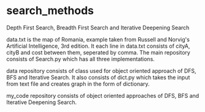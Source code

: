 # search_methods
Depth First Search, Breadth First Search and Iterative Deepening Search

data.txt is the map of Romania, example taken from Russell and Norvig's Artificial Intelligence, 3rd edition.
It each line in data.txt consists of cityA, cityB and cost between them, seperated by comma.
The main repository consists of Search.py which has all three implementations.

data repository consists of class used for object oriented approach of DFS, BFS and Iterative Search. It also consists of dict.py which takes the input from text file and creates graph in the form of dictionary.

my_code repository consists of object oriented approaches of DFS, BFS and Iterative Deepening Search.

